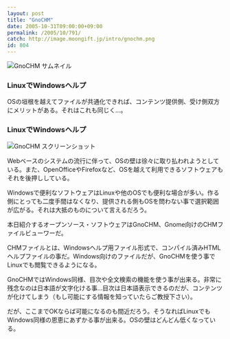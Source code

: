 ```yaml
---
layout: post
title: "GnoCHM"
date: 2005-10-31T09:00:00+09:00
permalink: /2005/10/791/
catch: http://image.moongift.jp/intro/gnochm.png
id: 804
---
```

 ![GnoCHM サムネイル](http://image.moongift.jp/intro/gnochm.s.png "GnoCHM サムネイル")
  

### LinuxでWindowsヘルプ
  
OSの垣根を越えてファイルが共通化できれば、コンテンツ提供側、受け側双方にメリットがある。それはこれも同じく…。  
<!--more-->  

### LinuxでWindowsヘルプ
  

![GnoCHM スクリーンショット](http://image.moongift.jp/intro/gnochm.png "GnoCHM スクリーンショット")

  

Webベースのシステムの流行に伴って、OSの壁は徐々に取り払われようとしている。また、OpenOfficeやFirefoxなど、OSを越えて利用できるソフトウェアもそれを後押ししている。

  

Windowsで便利なソフトウェアはLinuxや他のOSでも便利な場合が多い。作る側にとっても二度手間はなくなり、提供される側もOSを問わない事で選択範囲が広がる。それは大抵のものについて言えるだろう。

  

本日紹介するオープンソース・ソフトウェアはGnoCHM、Gnome向けのCHMファイルビューワーだ。

  

CHMファイルとは、Windowsヘルプ用ファイル形式で、コンパイル済みHTMLヘルプファイルの事だ。Windows向けのファイルだが、GnoCHMを使う事でLinuxでも閲覧できるようになる。

  

GnoCHMではWindows同様、目次や全文検索の機能を使う事が出来る。非常に残念なのは日本語が文字化ける事…目次は日本語表示できるのだが、コンテンツが化けてしまう（もし可能にする情報を知っていたらご教授下さい）。

  

だが、ここまでOKならば可能になるのも間近だろう。そうなればLinuxでもWindows同様の恩恵にあずかる事が出来る。OSの壁はどんどん低くなっている。

